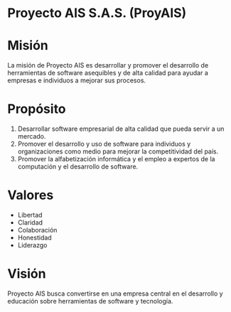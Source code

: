 # Proyecto AIS S.A.S. (ProyAIS)

# Misión

La misión de Proyecto AIS es desarrollar y promover el desarrollo de herramientas de software
asequibles y de alta calidad para ayudar a empresas e individuos a mejorar sus procesos.

# Propósito

1. Desarrollar software empresarial de alta calidad que pueda servir a un mercado.
2. Promover el desarrollo y uso de software para individuos y organizaciones como medio para
mejorar la competitividad del país.
3. Promover la alfabetización informática y el empleo a expertos de la computación y el desarrollo
de software.

# Valores

- Libertad
- Claridad
- Colaboración
- Honestidad
- Liderazgo

# Visión

Proyecto AIS busca convertirse en una empresa central en el desarrollo y
educación sobre herramientas de software y tecnología.
